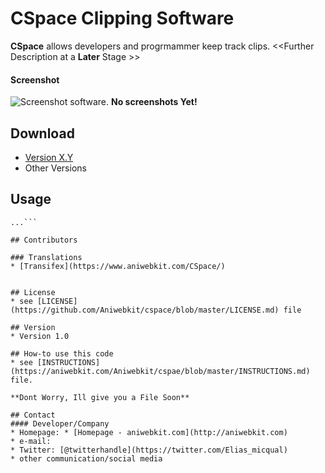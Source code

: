 CSpace Clipping Software
======
**CSpace** allows developers and progrmammer keep track clips. <<Further Description at a **Later** Stage >>

#### Screenshot
![Screenshot software](http://url/screenshot-software.png "screenshot software").
**No screenshots Yet!**

## Download
* [Version X.Y](https://github.com/Aniwebkit/cspace/archive/master.zip)
* Other Versions

## Usage
```$ git clone https://github.com/Aniwebkit/cspace.git
...```

## Contributors

### Translations
* [Transifex](https://www.aniwebkit.com/CSpace/)


## License 
* see [LICENSE](https://github.com/Aniwebkit/cspace/blob/master/LICENSE.md) file

## Version 
* Version 1.0

## How-to use this code
* see [INSTRUCTIONS](https://aniwebkit.com/Aniwebkit/cspae/blob/master/INSTRUCTIONS.md) file.

**Dont Worry, Ill give you a File Soon**

## Contact
#### Developer/Company
* Homepage: * [Homepage - aniwebkit.com](http://aniwebkit.com)
* e-mail: 
* Twitter: [@twitterhandle](https://twitter.com/Elias_micqual)
* other communication/social media
